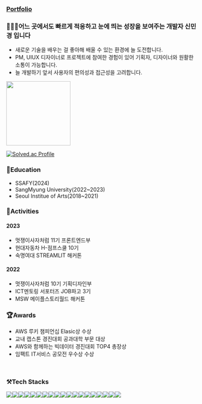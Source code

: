 ### [Portfolio](https://gwenportfolio.notion.site/Shin-MinGyoung-7de5d8604be64b4992da8dab1b65a144)

### 🙋🏻‍♀️어느 곳에서도 빠르게 적응하고 눈에 띄는 성장을 보여주는 개발자 신민경 입니다 
* 새로운 기술을 배우는 걸 좋아해 배울 수 있는 환경에 늘 도전합니다.
* PM, UIUX 디자이너로 프로젝트에 참여한 경험이 있어 기획자, 디자이너와 원활한 소통이 가능합니다.
* 늘 개발하기 앞서 사용자의 편의성과 접근성을 고려합니다.
<!--
<a href="s">
    <img src="https://github-readme-stats.vercel.app/api/top-langs/?username=minggwen&exclude_repo=minggwen.github.io&layout=compact&theme=transparent" height="170px"/>
</a>
-->
<a href="s">
    <img src="https://github-readme-stats.vercel.app/api?username=minggwen&theme=transparent&show_icons=true" height="170px"/>
</a>

[![Solved.ac Profile](http://mazassumnida.wtf/api/v2/generate_badge?boj=tlsalsrud252)](https://solved.ac/tlsalsrud252/)

### 📖Education
* SSAFY(2024)
* SangMyung University(2022~2023)
* Seoul Institue of Arts(2018~2021)

  
### 🎨Activities
#### 2023
* 멋쟁이사자처럼 11기 프론트엔드부
* 현대자동차 H-점프스쿨 10기
* 숙명여대 STREAMLIT 해커톤
#### 2022
* 멋쟁이사자처럼 10기 기획디자인부
* ICT멘토링 서포터즈 JOB파고 3기
* MSW 메이플스토리월드 해커톤


### 🏆Awards
* AWS 루키 챔피언십 Elasic상 수상
* 교내 캡스톤 경진대회 공과대학 부문 대상
* AWS와 함께하는 빅데이터 경진대회 TOP4 총장상
* 임팩트 IT서비스 공모전 우수상 수상
<br/>

<div align="left">
<h3>⚒️Tech Stacks</h3>
<div style="display:flex; flex-direction:row;">
    <img src="https://img.shields.io/badge/HTML5-E34F26?style=flat-square&logo=HTML5&logoColor=white" />
    <img src="https://img.shields.io/badge/CSS3-1572B6?style=flat-square&logo=CSS3&logoColor=white" />
    <img src="https://img.shields.io/badge/JavaScript-F7DF1E?style=flat-square&logo=JavaScript&logoColor=white" />
    <img src="https://img.shields.io/badge/Vue.js-4FC08D?style=flat-square&logo=Vue.js&logoColor=white" />
    <img src="https://img.shields.io/badge/Figma-F24E1E?style=flat-square&logo=Figma&logoColor=white" />
    <br>
    <img src="https://img.shields.io/badge/Elasticsearch-005571?style=flat-square&logo=Elasticsearch&logoColor=white" />
    <img src="https://img.shields.io/badge/Kibana-005571?style=flat-square&logo=Kibana&logoColor=white" />
    <img src="https://img.shields.io/badge/Streamlit-FF4B4B?style=flat-square&logo=Streamlit&logoColor=white" />
    <img src="https://img.shields.io/badge/AwsLambda-FF9900?style=flat-square&logo=AwsLambda&logoColor=white" />
    <img src="https://img.shields.io/badge/AmazonDynamoDB-4053D6?style=flat-square&logo=AmazonDynamoDB&logoColor=white" />
    <br>
     <img src="https://img.shields.io/badge/R-276DC3?style=flat-square&&logo=R&logoColor=ffdd54" />
     <img src="https://img.shields.io/badge/python-3670A0?style=flat-square&e&logo=python&logoColor=ffdd54" />
     <img src="https://img.shields.io/badge/pandas-150458.svg?style=flat-square&&logo=pandas&logoColor=white" />
     <img src="https://img.shields.io/badge/numpy-4d77cf.svg?style=flat-square&&logo=numpy&logoColor=white" />
     <img src="https://img.shields.io/badge/Matplotlib-11557c.svg?style=flat-square&&logo=Matplotlib&logoColor=white" />
    <br>
    <img src="https://img.shields.io/badge/git-F05033.svg?style=flat-square&&logo=git&logoColor=white" />
    <img src="https://img.shields.io/badge/github-181717.svg?style=flat-square&&logo=github&logoColor=white" />
    <img src="https://img.shields.io/badge/Notion-F3F3F3.svg?style=flat-square&&logo=notion&logoColor=black" />
    <img src="https://img.shields.io/badge/Slack-4A154B.svg?style=flat-square&&logo=Slack&logoColor=black" />
</div><br>
</div>
<br/>


  
</div>


